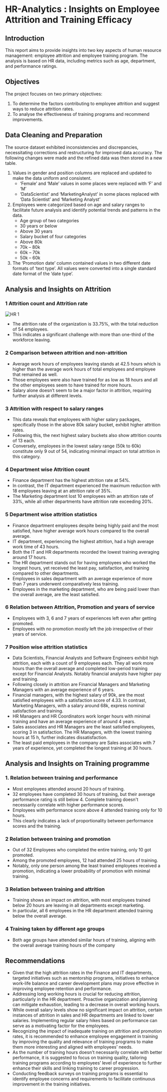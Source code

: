# HR-Analytics : Insights on Employee Attrition and Training Efficacy

## Introduction
This report aims to provide insights into two key aspects of human resource management: employee attrition and employee training program. The analysis is based on HR data, including metrics such as age, department, and performance ratings.

## Objectives
The project focuses on two primary objectives: 
1)	To determine the factors contributing to employee attrition and suggest ways to reduce attrition 
rates.
2)	To analyse the effectiveness of training programs and recommend improvements.

## Data Cleaning and Preparation
The source dataset exhibited inconsistencies and discrepancies, necessitating corrections and restructuring for improved data accuracy. The following changes were made and the refined data was then stored in a new table. 
1)	Values in gender and position columns are replaced and updated to make the data uniform and consistent.
    - ‘Female’ and ‘Male’ values in some places were replaced with ‘F’ and ‘M’
    -	‘DataScientist’ and ‘MarketingAnalyst’ in some places replaced with ‘Data Scientist’ and ‘Marketing Analyst’
2)	Employees were categorized based on age and salary ranges to facilitate future analysis and identify potential trends and patterns in the data. 
    -	Age group of two categories
      -	30 years or below
      -	Above 30 years
    -	Salary bucket of four categories
      -	Above 80k
      -	70k – 80k
      -	60k – 70k
      -	50k – 60k 
3)	The ‘Promotion date’ column contained values in two different date formats of ‘text type’. All values were converted into a single standard date format of the ‘date type’.

## Analysis and Insights on Attrition 

### 1  Attrition count and Attrition rate
![HR 1](https://github.com/Naveena-Projects/HR-Analytics/assets/156399143/af56f8fa-1511-4aec-9cca-8cc12bf849e1)
  -	The attrition rate of the organization is 33.75%, with the total reduction of 54 employees. 
  -	This indicates a significant challenge with more than one-third of the workforce leaving.

### 2  Comparison between attrition and non-attrition
  -	Average work hours of employees leaving stands at 42.5 hours which is higher than the average work hours of total employees and employee that remained as well.
  -	Those employees were also have trained for as low as 18 hours and all the other employees seem to have trained for more hours.
  -	Salary alone doesn’t seem to be a major factor in attrition, requiring further analysis at different levels.

### 3  Attrition with respect to salary ranges
  -	This data reveals that employees with higher salary packages, specifically those in the above 80k salary bucket, exhibit higher attrition rates.
  -	Following this, the next highest salary buckets also show attrition counts of 13 each.
  -	Conversely, employees in the lowest salary range (50k to 60k) constitute only 9 out of 54, indicating minimal impact on total attrition in this category.

### 4  Department wise Attrition count
  -	Finance department has the highest attrition rate at 54%.
  -	In contrast, the IT department experienced the maximum reduction with 18 employees leaving at an attrition rate of 35%. 
  -	The Marketing department lost 10 employees with an attrition rate of 33%, while all other departments have attrition rate exceeding 20%.

### 5  Department wise attrition statistics
  -	Finance department employees despite being highly paid and the most satisfied, have higher average work hours compared to the overall average.
  -	IT department, experiencing the highest attrition, had a high average work time of 43 hours.
  -	Both the IT and HR departments recorded the lowest training averaging around 17 hours.
  -	The HR department stands out for having employees who worked the longest hours, yet received the least pay, satisfaction, and training compared to other departments. 
  -	Employees in sales department with an average experience of more than 7 years underwent comparatively less training.
  -	Employees in the marketing department, who are being paid lower than the overall average, are the least satisfied.

### 6  Relation between Attrition, Promotion and years of service
  -	Employees with 3, 6 and 7 years of experiences left even after getting promoted.
  -	Employees with no promotion mostly left the job irrespective of their years of service.

### 7  Position wise attrition statistics
  -	Data Scientists, Financial Analysts and Software Engineers exhibit high attrition, each with a count of 9 employees each. They all work more hours than the overall average and completed low-period training    except for Financial Analysts. Notably financial analysts have higher pay and training.
  -	Following closely in attrition are Financial Managers and Marketing Managers with an average experience of 6 years.
  -	Financial managers, with the highest salary of 90k, are the most satisfied employees with a satisfaction score of 4.33. In contrast, Marketing Managers, with a salary around 68k, express nominal satisfaction and training.
  -	HR Managers and HR Coordinators work longer hours with minimal training and have an average experience of around 4 years.
  -	Sales associates and HR Managers are the least satisfied employees, scoring 3 in satisfaction. The HR Managers, with the lowest training hours at 15 h, further indicates dissatisfaction.
  -	The least paid employees in the company are Sales associates with 7 years of experience, yet completed the longest training at 30 hours. 

## Analysis and Insights on Training programme

### 1.	Relation between training and performance
 
  -	Most employees attended around 20 hours of training.
  -	32 employees have completed 30 hours of training, but their average performance rating is still below 4. Complete training doesn't necessarily correlate with higher performance scores.
  -	Employees with performance score above 4 attended training only for 10 hours. 
  -	This clearly indicates a lack of proportionality between performance scores and the training.

### 2	Relation between training and promotion
 
  -	Out of 32 Employees who completed the entire training, only 10 got promoted.
  -	Among the promoted employees, 12 had attended 25 hours of training.
  -	Notably, only one person among the least trained employees received a promotion, indicating a lower probability of promotion with minimal training.

### 3	Relation between training and attrition		
 
  -	Training shows an impact on attrition, with most employees trained below 20 hours are leaving in all departments except marketing. 
  -	In particular, all 6 employees in the HR department attended training below the overall average.

### 4	Training taken by different age groups
 
  -	Both age groups have attended similar hours of training, aligning with the overall average training hours of the company

## Recommendations

  -	Given that the high attrition rates in the Finance and IT departments, targeted initiatives such as mentorship programs, initiatives to enhance work-life balance and career development plans may prove effective in improving employee retention and performance.
  -	Addressing long working hours is crucial for reducing attrition, particularly in the HR department. Proactive organization and planning can mitigate exhaustion, leading to a decrease in overall working hours.
  -	While overall salary levels show no significant impact on attrition, certain instances of attrition in sales and HR departments are linked to lower salaries. Implementing regular salary hikes based on performance can serve as a motivating factor for the employees.
  -	Recognizing the impact of inadequate training on attrition and promotion rates, it is recommended to enhance employee engagement in training by improving the quality and relevance of training programs to make them more interesting and aligned with employees’ needs.
  -	As the number of training hours doesn't necessarily correlate with better performance, it is suggested to focus on training quality, tailoring training programs according to employees’ level of experience to further enhance their skills and linking training to career progression.
  -	Conducting feedback surveys on training programs is essential to identify employee concerns and requirements to facilitate continuous improvement in the training initiatives. 

